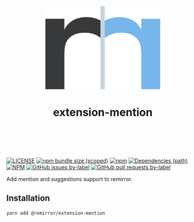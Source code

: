 <div align="center">
	<br />
	<div>
		<img width="300" src="../../support/assets/logo-icon.svg" alt="remirror" />
    <h1 align="center">extension-mention</h1>
	</div>
    <br />
    <br />
    <br />
    <br />
</div>

[![LICENSE](https://img.shields.io/npm/l/remirror.svg?style=for-the-badge)](https://github.com/ifiokjr/remirror/blob/master/LICENSE) [![npm bundle size (scoped)](https://img.shields.io/bundlephobia/minzip/@remirror/extension-mention.svg?style=for-the-badge)](https://bundlephobia.com/result?p=@remirror/extension-mention) [![npm](https://img.shields.io/npm/dm/@remirror/extension-mention.svg?style=for-the-badge&logo=npm)](https://www.npmjs.com/package/@remirror/extension-mention) [![Dependencies (path)](https://img.shields.io/david/ifiokjr/remirror.svg?logo=npm&path=@remirror%2Fextension-mention&style=for-the-badge)](https://github.com/ifiokjr/remirror/blob/master/@remirror/extension-mention/package.json) [![NPM](https://img.shields.io/npm/l/@remirror/extension-mention.svg?style=for-the-badge)](https://github.com/ifiokjr/remirror/blob/master/LICENSE) [![GitHub issues by-label](https://img.shields.io/github/issues/ifiokjr/remirror/@remirror/extension-mention.svg?label=Open%20Issues&logo=github&style=for-the-badge)](https://github.com/ifiokjr/remirror/issues?utf8=%E2%9C%93&q=is%3Aissue+is%3Aopen+sort%3Aupdated-desc+label%3A%40remirror%2Fextension-mention) [![GitHub pull requests by-label](https://img.shields.io/github/issues-pr/ifiokjr/remirror/@remirror/extension-mention.svg?label=Open%20Pull%20Requests&logo=github&style=for-the-badge)](https://github.com/ifiokjr/remirror/pulls?utf8=%E2%9C%93&q=is%3Apr+is%3Aopen+sort%3Aupdated-desc+label%3A%40remirror%2Fextension-mention)

Add mention and suggestions support to remirror.

## Installation

```bash
yarn add @remirror/extension-mention
```

